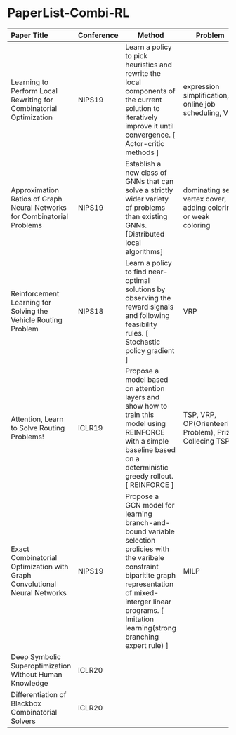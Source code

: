 # PaperList-Combi-RL

| Paper Title                                     | Conference             | Method            |Problem    |
| :-----------------------------------------------|------------ | ------------------------ |-------------------|
| Learning to Perform Local Rewriting for Combinatorial Optimization| NIPS19 | Learn a policy to pick heuristics and rewrite the local components of the current solution to iteratively improve it until convergence. [ Actor-critic methods ] | expression simplification, online job scheduling, VRP | 
| Approximation Ratios of Graph Neural Networks for Combinatorial Problems | NIPS19 | Establish a new class of GNNs that can solve a strictly wider variety of problems than existing GNNs. [Distributed local algorithms] | dominating set, vertex cover, adding coloring or weak coloring |
| Reinforcement Learning for Solving the Vehicle Routing Problem | NIPS18 | Learn a policy to find near-optimal solutions by observing the reward signals and following feasibility rules. [ Stochastic policy gradient ] | VRP |
| Attention, Learn to Solve Routing Problems! | ICLR19 | Propose a model based on attention layers and show how to train this model using REINFORCE with a simple baseline based on a deterministic greedy rollout. [ REINFORCE ] | TSP, VRP, OP(Orienteering Problem), Prize Collecing TSP|
| Exact Combinatorial Optimization with Graph Convolutional Neural Networks | NIPS19 | Propose a GCN model for learning branch-and-bound variable selection prolicies with the varibale constraint biparitite graph representation of mixed-interger linear programs. [ Imitation learning(strong branching expert rule) ] | MILP 
| Deep Symbolic Superoptimization Without Human Knowledge | ICLR20 |
| Differentiation of Blackbox Combinatorial Solvers | ICLR20 | 
